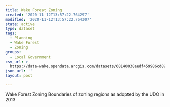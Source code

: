 ```yaml
---
title: Wake Forest Zoning
created: '2020-11-12T13:57:22.764297'
modified: '2020-11-12T13:57:22.764307'
state: active
type: dataset
tags:
  - Planning
  - Wake Forest
  - Zoning
groups:
  - Local Government
csv_url: >-
  https://data-wake.opendata.arcgis.com/datasets/68140038aedf459986cd8910a3ad9215_0.csv?outSR=%7B%22latestWkid%22%3A2264%2C%22wkid%22%3A102719%7D
json_url: ''
layout: post

---
```

Wake Forest Zoning 
Boundaries of zoning regions as adopted by the UDO in 2013
